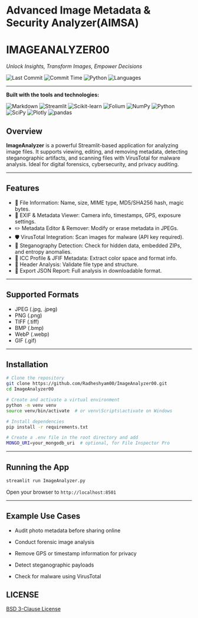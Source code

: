 # Advanced Image Metadata & Security Analyzer(AIMSA)
# IMAGEANALYZER00

_Unlock Insights, Transform Images, Empower Decisions_

![Last Commit](https://img.shields.io/github/last-commit/yourusername/IMAGEANALYZER00?label=last%20commit)
![Commit Time](https://img.shields.io/badge/yesterday-blue)
![Python](https://img.shields.io/badge/python-100%25-blue)
![Languages](https://img.shields.io/badge/languages-1-lightgrey)

---

**Built with the tools and technologies:**

![Markdown](https://img.shields.io/badge/Markdown-000000?style=for-the-badge&logo=markdown&logoColor=white)
![Streamlit](https://img.shields.io/badge/Streamlit-FF4B4B?style=for-the-badge&logo=streamlit&logoColor=white)
![Scikit-learn](https://img.shields.io/badge/scikit--learn-F7931E?style=for-the-badge&logo=scikit-learn&logoColor=white)
![Folium](https://img.shields.io/badge/Folium-77B829?style=for-the-badge)
![NumPy](https://img.shields.io/badge/NumPy-013243?style=for-the-badge&logo=numpy&logoColor=white)
![Python](https://img.shields.io/badge/Python-3776AB?style=for-the-badge&logo=python&logoColor=white)
![SciPy](https://img.shields.io/badge/SciPy-8CAAE6?style=for-the-badge&logo=scipy&logoColor=white)
![Plotly](https://img.shields.io/badge/Plotly-3F4F75?style=for-the-badge&logo=plotly&logoColor=white)
![pandas](https://img.shields.io/badge/pandas-150458?style=for-the-badge&logo=pandas&logoColor=white)

## Overview

**ImageAnalyzer** is a powerful Streamlit-based application for analyzing image files. It supports viewing, editing, and removing metadata, detecting steganographic artifacts, and scanning files with VirusTotal for malware analysis. Ideal for digital forensics, cybersecurity, and privacy auditing.

---

## Features

- 📁 File Information: Name, size, MIME type, MD5/SHA256 hash, magic bytes.
- 🧬 EXIF & Metadata Viewer: Camera info, timestamps, GPS, exposure settings.
- ✏️ Metadata Editor & Remover: Modify or erase metadata in JPEGs.
- 🛡️ VirusTotal Integration: Scan images for malware (API key required).
- 🧠 Steganography Detection: Check for hidden data, embedded ZIPs, and entropy anomalies.
- 🎨 ICC Profile & JFIF Metadata: Extract color space and format info.
- 🔎 Header Analysis: Validate file type and structure.
- 📄 Export JSON Report: Full analysis in downloadable format.

---

## Supported Formats

- JPEG (.jpg, .jpeg)
- PNG (.png)
- TIFF (.tiff)
- BMP (.bmp)
- WebP (.webp)
- GIF (.gif)

---

## Installation


```bash
# Clone the repository
git clone https://github.com/Radheshyam00/ImageAnalyzer00.git
cd ImageAnalyzer00

# Create and activate a virtual environment
python -m venv venv
source venv/bin/activate  # or venv\Scripts\activate on Windows

# Install dependencies
pip install -r requirements.txt

# Create a .env file in the root directory and add
MONGO_URI=your_mongodb_uri  # optional, for File Inspector Pro
```
---
## Running the App
```bash
streamlit run ImageAnalyzer.py
```

Open your browser to `http://localhost:8501`

---

## Example Use Cases
- Audit photo metadata before sharing online

- Conduct forensic image analysis

- Remove GPS or timestamp information for privacy

- Detect steganographic payloads

- Check for malware using VirusTotal

## LICENSE

[BSD 3-Clause License](LICENSE)